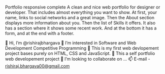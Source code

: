 Portfolio responsive complete
A clean and nice web portfolio for designer or developer. That includes almost everything you want to show. At first, your name, links to social networks and a great image. Then the About section displays more information about you. Then the list of Skills it offers. It also has a section where it shows some recent work. And at the bottom it has a form, and at the end with a footer.

👋 Hi, I’m @rishirajbhargava
👀 I’m interested in Software and Web Development Competitive Programming
🌱 This is my first web devlopement project bases purely on HTML, CSS and JavaScript.
💞️ This a self portfolio web developement project
💞️ I’m looking to collaborate on ...
📫 E-mail - rishiraj.bhargava00@gmail.com
